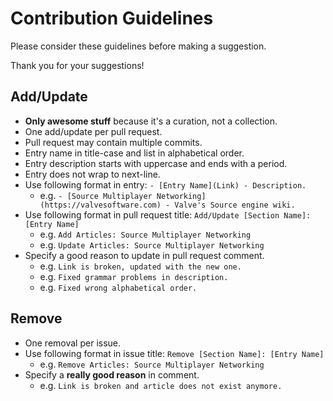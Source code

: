 # Contribution Guidelines

Please consider these guidelines before making a suggestion.

Thank you for your suggestions!

## Add/Update

- **Only awesome stuff** because it's a curation, not a collection.
- One add/update per pull request.
- Pull request may contain multiple commits.
- Entry name in title-case and list in alphabetical order.
- Entry description starts with uppercase and ends with a period.
- Entry does not wrap to next-line.
- Use following format in entry: `- [Entry Name](Link) - Description.`
    - e.g. `- [Source Multiplayer Networking](https://valvesoftware.com) - Valve's Source engine wiki.`
- Use following format in pull request title: `Add/Update [Section Name]: [Entry Name]`
    - e.g. `Add Articles: Source Multiplayer Networking`
    - e.g. `Update Articles: Source Multiplayer Networking`
- Specify a good reason to update in pull request comment.
    - e.g. `Link is broken, updated with the new one.`
    - e.g. `Fixed grammar problems in description.`
    - e.g. `Fixed wrong alphabetical order.`

## Remove

- One removal per issue.
- Use following format in issue title: `Remove [Section Name]: [Entry Name]`
    - e.g. `Remove Articles: Source Multiplayer Networking`
- Specify a **really good reason** in comment.
    - e.g. `Link is broken and article does not exist anymore.`
